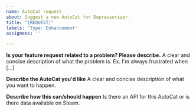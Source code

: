 ```yaml
---
name: AutoCat request
about: Suggest a new AutoCat for Depressurizer.
title: "[REQUEST]"
labels: 'Type: Enhancement'
assignees: ''

---
```


**Is your feature request related to a problem? Please describe.**
A clear and concise description of what the problem is. Ex. I'm always frustrated when [...]

**Describe the AutoCat you'd like**
A clear and concise description of what you want to happen.

**Describe how this can/should happen**
Is there an API for this AutoCat or is there data available on Steam.
